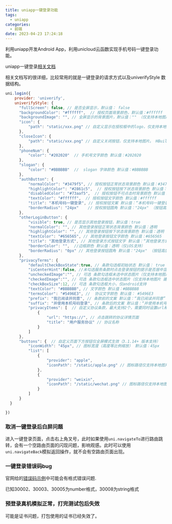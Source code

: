 ```yaml
---
title: uniapp一键登录功能
tags:
  - uniapp
categories:
  - 前端
date: 2023-04-23 17:24:18
---
```


利用uniapp开发Android App，利用unicloud云函数实现手机号码一键登录功能。

<!--more-->

uniapp一键登录[相关文档](https://uniapp.dcloud.net.cn/univerify.html)

相关文档写的很详细，比较常用的就是一键登录的请求方式以及univerifyStyle 数据结构。

```js
uni.login({
	provider: 'univerify',
	univerifyStyle: {  
      "fullScreen": false, // 是否全屏显示，默认值： false
      "backgroundColor": "#ffffff",  // 授权页面背景颜色，默认值：#ffffff
      "backgroundImage": "", // 全屏显示的背景图片，默认值："" （仅支持本地图片，只有全屏显示时支持）  
      "icon": {  
          "path": "static/xxx.png" // 自定义显示在授权框中的logo，仅支持本地图片 默认显示App logo   
      },  
      "closeIcon": {  
          "path": "static/xxx.png" // 自定义关闭按钮，仅支持本地图片。 HBuilderX3.3.7+版本支持
      },  
      "phoneNum": {  
          "color": "#202020"  // 手机号文字颜色 默认值：#202020  
      },  
      "slogan": {  
          "color": "#BBBBBB"  //  slogan 字体颜色 默认值：#BBBBBB  
      },  
      "authButton": {  
          "normalColor": "#3479f5", // 授权按钮正常状态背景颜色 默认值：#3479f5  
          "highlightColor": "#2861c5",  // 授权按钮按下状态背景颜色 默认值：#2861c5（仅ios支持）  
          "disabledColor": "#73aaf5",  // 授权按钮不可点击时背景颜色 默认值：#73aaf5（仅ios支持）  
          "textColor": "#ffffff",  // 授权按钮文字颜色 默认值：#ffffff  
          "title": "本机号码一键登录", // 授权按钮文案 默认值：“本机号码一键登录”  
          "borderRadius": "24px"	// 授权按钮圆角 默认值："24px" （按钮高度的一半）
      },  
      "otherLoginButton": {  
          "visible": true, // 是否显示其他登录按钮，默认值：true  
          "normalColor": "", // 其他登录按钮正常状态背景颜色 默认值：透明 
          "highlightColor": "", // 其他登录按钮按下状态背景颜色 默认值：透明 
          "textColor": "#656565", // 其他登录按钮文字颜色 默认值：#656565  
          "title": "其他登录方式", // 其他登录方式按钮文字 默认值：“其他登录方式”  
          "borderColor": "",  //边框颜色 默认值：透明（仅iOS支持）  
          "borderRadius": "0px" // 其他登录按钮圆角 默认值："24px" （按钮高度的一半）
      },  
      "privacyTerms": {  
          "defaultCheckBoxState":true, // 条款勾选框初始状态 默认值： true
          "isCenterHint":false, //未勾选服务条款时点击登录按钮的提示是否居中显示 默认值: false (3.7.13+ 版本支持)
          "uncheckedImage":"", // 可选 条款勾选框未选中状态图片（仅支持本地图片 建议尺寸 24x24px）(3.2.0+ 版本支持)   
          "checkedImage":"", // 可选 条款勾选框选中状态图片（仅支持本地图片 建议尺寸24x24px）(3.2.0+ 版本支持)   
          "checkBoxSize":12, // 可选 条款勾选框大小，仅android支持
          "textColor": "#BBBBBB", // 文字颜色 默认值：#BBBBBB  
          "termsColor": "#5496E3", //  协议文字颜色 默认值： #5496E3  
          "prefix": "我已阅读并同意", // 条款前的文案 默认值：“我已阅读并同意”  
          "suffix": "并使用本机号码登录", // 条款后的文案 默认值：“并使用本机号码登录”  
          "privacyItems": [  // 自定义协议条款，最大支持2个，需要同时设置url和title. 否则不生效  
              {  
                  "url": "https://", // 点击跳转的协议详情页面  
                  "title": "用户服务协议" // 协议名称  
              }  
          ]  
      },
      "buttons": {  // 自定义页面下方按钮仅全屏模式生效（3.1.14+ 版本支持）
          "iconWidth": "45px", // 图标宽度（高度等比例缩放） 默认值：45px
          "list": [
              {
                  "provider": "apple",
                  "iconPath": "/static/apple.png" // 图标路径仅支持本地图片
              }, 
              {
                  "provider": "weixin",
                  "iconPath": "/static/wechat.png" // 图标路径仅支持本地图片
              }
          ]
      }
  }

})

```
### 取消一键登录后白屏问题

进入一键登录页面，点击右上角叉号，此时如果使用`uni.navigateTo`进行路由跳转，会有一个空路由页面的闪现问题，影响观感。此时可以使用`uni.navigateBack`模拟返回操作，就不会有空路由页面出现。

### 一键登录错误码bug

官网给的[错误码示例](https://uniapp.dcloud.net.cn/univerify.html#%E9%94%99%E8%AF%AF%E7%A0%81)中可能会有格式错误问题.

已知30002、30003、30005为number格式，30008为string格式

### 预登录真机模拟正常，打完测试包后失效

可能是证书问题，打包使用的证书已经失效了。